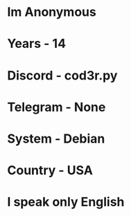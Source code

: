 # Im Anonymous
# Years - 14
# Discord - cod3r.py
# Telegram - None
# System - Debian
# Country - USA
# I speak only English
